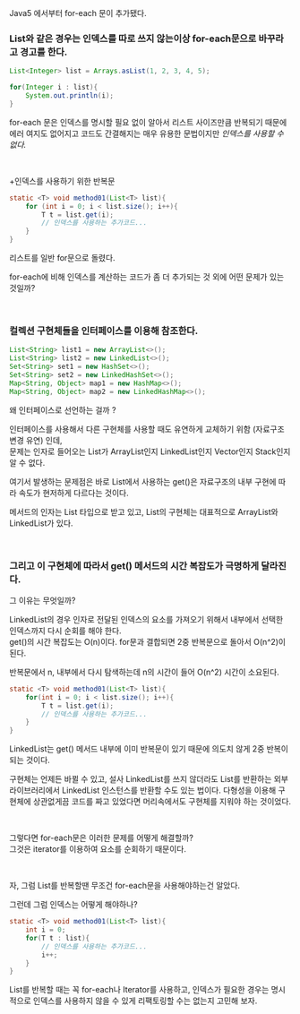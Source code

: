 Java5 에서부터 for-each 문이 추가됐다. 

### List와 같은 경우는 인덱스를 따로 쓰지 않는이상 for-each문으로 바꾸라고 경고를 한다.

```java
List<Integer> list = Arrays.asList(1, 2, 3, 4, 5);

for(Integer i : list){
    System.out.println(i);
}
```

for-each 문은 인덱스를 명시할 필요 없이 알아서 리스트 사이즈만큼 반복되기 때문에 에러 여지도 없어지고 코드도 간결해지는 매우 유용한 문법이지만 *인덱스를 사용할 수 없다.*

<br>

+인덱스를 사용하기 위한 반복문
```java
static <T> void method01(List<T> list){
    for (int i = 0; i < list.size(); i++){
        T t = list.get(i);
        // 인덱스를 사용하는 추가코드...
    }
}
```

리스트를 일반 for문으로 돌렸다. 

for-each에 비해 인덱스를 계산하는 코드가 좀 더 추가되는 것 외에 어떤 문제가 있는 것일까?

<br>

### 컬렉션 구현체들을 인터페이스를 이용해 참조한다.

```java
List<String> list1 = new ArrayList<>();
List<String> list2 = new LinkedList<>();
Set<String> set1 = new HashSet<>();
Set<String> set2 = new LinkedHashSet<>();
Map<String, Object> map1 = new HashMap<>();
Map<String, Object> map2 = new LinkedHashMap<>();
```

왜 인터페이스로 선언하는 걸까 ?

인터페이스를 사용해서 다른 구현체를 사용할 때도 유연하게 교체하기 위함 (자료구조 변경 유연) 인데,  
문제는 인자로 들어오는 List가 ArrayList인지 LinkedList인지 Vector인지 Stack인지 알 수 없다.

여기서 발생하는 문제점은 바로 List에서 사용하는 get()은 자료구조의 내부 구현에 따라 속도가 현저하게 다르다는 것이다.

메서드의 인자는 List<T> 타입으로 받고 있고, List<T>의 구현체는 대표적으로 ArrayList<T>와 LinkedList<T>가 있다. 

<br>
  
### 그리고 이 구현체에 따라서 get() 메서드의 시간 복잡도가 극명하게 달라진다.

그 이유는 무엇일까?

LinkedList의 경우 인자로 전달된 인덱스의 요소를 가져오기 위해서 내부에서 선택한 인덱스까지 다시 순회를 해야 한다.  
get()의 시간 복잡도는 O(n)이다. for문과 결합되면 2중 반복문으로 돌아서 O(n^2)이 된다.

반복문에서 n, 내부에서 다시 탐색하는데 n의 시간이 들어 O(n^2) 시간이 소요된다.

```java
static <T> void method01(List<T> list){
    for(int i = 0; i < list.size(); i++){
        T t = list.get(i);
        // 인덱스를 사용하는 추가코드...
    }
}
```

LinkedList는 get() 메서드 내부에 이미 반복문이 있기 때문에 의도치 않게 2중 반복이 되는 것이다.

구현체는 언제든 바뀔 수 있고, 설사 LinkedList를 쓰지 않더라도 List를 반환하는 외부 라이브러리에서 LinkedList 인스턴스를 반환할 수도 있는 법이다. 다형성을 이용해 구현체에 상관없게끔 코드를 짜고 있었다면 머리속에서도 구현체를 지워야 하는 것이었다.

<br>
  
그렇다면 for-each문은 이러한 문제를 어떻게 해결할까?  
그것은 iterator를 이용하여 요소를 순회하기 때문이다.

<br>
 
자, 그럼 List를 반복할땐 무조건 for-each문을 사용해야하는건 알았다. 

그런데 그럼 인덱스는 어떻게 해야하나?

```java
static <T> void method01(List<T> list){
    int i = 0;
    for(T t : list){
        // 인덱스를 사용하는 추가코드...
        i++;
    }
}
```

List를 반복할 때는 꼭 for-each나 Iterator를 사용하고, 인덱스가 필요한 경우는 명시적으로 인덱스를 사용하지 않을 수 있게 리팩토링할 수는 없는지 고민해 보자.
